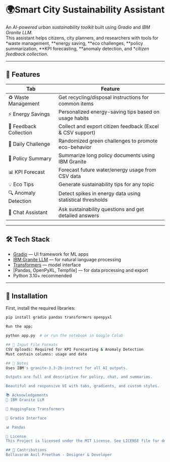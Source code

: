 # 🌍Smart City Sustainability Assistant

An *AI-powered urban sustainability toolkit* built using *Gradio* and *IBM Granite LLM*.  
This assistant helps citizens, city planners, and researchers with tools for *waste management, **energy saving, **eco challenges, **policy summarization, **KPI forecasting, **anomaly detection, and **citizen feedback collection*.

---

## 🚀 Features

| Tab | Feature |
|-----|---------|
| ♻ Waste Management | Get recycling/disposal instructions for common items |
| ⚡ Energy Savings | Personalized energy-saving tips based on usage habits |
| 📝 Feedback Collection | Collect and export citizen feedback (Excel & CSV support) |
| 🌿 Daily Challenge | Randomized green challenges to promote eco-behavior |
| 📑 Policy Summary | Summarize long policy documents using IBM Granite |
| 📊 KPI Forecast | Forecast future water/energy usage from CSV data |
| 💡 Eco Tips | Generate sustainability tips for any topic |
| 🔍 Anomaly Detection | Detect spikes in energy data using statistical thresholds |
| 💬 Chat Assistant | Ask sustainability questions and get detailed answers |

---

## 🛠 Tech Stack

- [Gradio](https://www.gradio.app/) — UI framework for ML apps
- [IBM Granite LLM](https://huggingface.co/ibm-granite/granite-3.3-2b-instruct) — for natural language processing
- [Transformers](https://huggingface.co/docs/transformers) — model interface
- [Pandas, OpenPyXL, Tempfile] — for data processing and export
- Python 3.10+ recommended

---






## 🧪 Installation

First, install the required libraries:

```bash
pip install gradio pandas transformers openpyxl

Run the app:

python app.py  # or run the notebook in Google Colab

## 📁 Input File Formats
CSV Uploads: Required for KPI Forecasting & Anomaly Detection
Must contain columns: usage and date

## 📌 Notes
Uses IBM's granite-3.3-2b-instruct for all AI outputs.

Outputs are full and descriptive for policy, chat, and summaries.

Beautiful and responsive UI with tabs, gradients, and custom styles.

📚 Acknowledgements
🤖 IBM Granite LLM

🧪 HuggingFace Transformers

🎨 Gradio Interface

📊 Pandas

📄 License
This Project is licensed under the MIT License. See LICENSE file for details

## 🙌 Contributions
Bollavaram Anil Preetham - Designer & Developer

